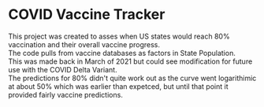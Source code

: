 # COVID Vaccine Tracker
This project was created to asses when US states would reach 80% vaccination and their overall vaccine progress.\
The code pulls from vaccine databases as factors in State Population.\
This was made back in March of 2021 but could see modification for future use with the COVID Delta Variant. \
The predictions for 80% didn't quite work out as the curve went logarithimic at about 50% which was earlier than expetced, but until that point it provided fairly vaccine predictions.
